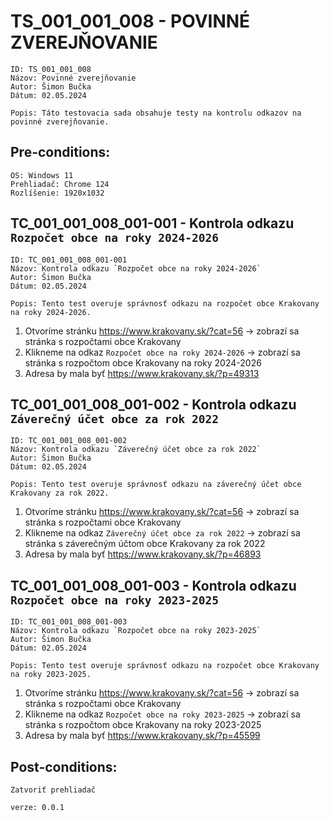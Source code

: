 # TS_001_001_008 - POVINNÉ ZVEREJŇOVANIE

```
ID: TS_001_001_008
Názov: Povinné zverejňovanie
Autor: Šimon Bučka
Dátum: 02.05.2024
```

```
Popis: Táto testovacia sada obsahuje testy na kontrolu odkazov na povinné zverejňovanie.
```

## Pre-conditions:

```
OS: Windows 11
Prehliadač: Chrome 124
Rozlíšenie: 1920x1032
```

## TC_001_001_008_001-001 - Kontrola odkazu `Rozpočet obce na roky 2024-2026`

```
ID: TC_001_001_008_001-001
Názov: Kontrola odkazu `Rozpočet obce na roky 2024-2026`
Autor: Šimon Bučka
Dátum: 02.05.2024
```

```
Popis: Tento test overuje správnosť odkazu na rozpočet obce Krakovany na roky 2024-2026.
```
1. Otvoríme stránku https://www.krakovany.sk/?cat=56 -> zobrazí sa stránka s rozpočtami obce Krakovany
2. Klikneme na odkaz `Rozpočet obce na roky 2024-2026` -> zobrazí sa stránka s rozpočtom obce Krakovany na roky 2024-2026
3. Adresa by mala byť https://www.krakovany.sk/?p=49313

## TC_001_001_008_001-002 - Kontrola odkazu `Záverečný účet obce za rok 2022`

```
ID: TC_001_001_008_001-002
Názov: Kontrola odkazu `Záverečný účet obce za rok 2022`
Autor: Šimon Bučka
Dátum: 02.05.2024
```

```
Popis: Tento test overuje správnosť odkazu na záverečný účet obce Krakovany za rok 2022.
```

1. Otvoríme stránku https://www.krakovany.sk/?cat=56 -> zobrazí sa stránka s rozpočtami obce Krakovany
2. Klikneme na odkaz `Záverečný účet obce za rok 2022` -> zobrazí sa stránka s záverečným účtom obce Krakovany za rok 2022
3. Adresa by mala byť https://www.krakovany.sk/?p=46893


## TC_001_001_008_001-003 - Kontrola odkazu `Rozpočet obce na roky 2023-2025`

```
ID: TC_001_001_008_001-003
Názov: Kontrola odkazu `Rozpočet obce na roky 2023-2025`
Autor: Šimon Bučka
Dátum: 02.05.2024
```

```
Popis: Tento test overuje správnosť odkazu na rozpočet obce Krakovany na roky 2023-2025.
```

1. Otvoríme stránku https://www.krakovany.sk/?cat=56 -> zobrazí sa stránka s rozpočtami obce Krakovany
2. Klikneme na odkaz `Rozpočet obce na roky 2023-2025` -> zobrazí sa stránka s rozpočtom obce Krakovany na roky 2023-2025
3. Adresa by mala byť https://www.krakovany.sk/?p=45599

## Post-conditions:

```
Zatvoriť prehliadač
```

```
verze: 0.0.1
```